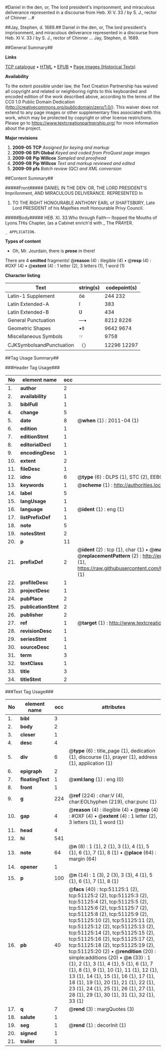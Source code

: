 #Daniel in the den, or, The lord president's imprisonment, and miraculous deliverance represented in a discourse from Heb. XI V. 33 / by S. J., rector of Chinner ...#

##Jay, Stephen, d. 1689.##
Daniel in the den, or, The lord president's imprisonment, and miraculous deliverance represented in a discourse from Heb. XI V. 33 / by S. J., rector of Chinner ...
Jay, Stephen, d. 1689.

##General Summary##

**Links**

[TCP catalogue](http://www.ota.ox.ac.uk/tcp/)  • 
[HTML](http://tei.it.ox.ac.uk/tcp/Texts-HTML/free/A46/A46691.html)  • 
[EPUB](http://tei.it.ox.ac.uk/tcp/Texts-EPUB/free/A46/A46691.epub) • 
[Page images (Historical Texts)](https://historicaltexts.jisc.ac.uk/eebo-11931138e)

**Availability**

To the extent possible under law, the Text Creation Partnership has waived all copyright and related or neighboring rights to this keyboarded and encoded edition of the work described above, according to the terms of the CC0 1.0 Public Domain Dedication (http://creativecommons.org/publicdomain/zero/1.0/). This waiver does not extend to any page images or other supplementary files associated with this work, which may be protected by copyright or other license restrictions. Please go to https://www.textcreationpartnership.org/ for more information about the project.

**Major revisions**

1. __2009-05__ __TCP__ *Assigned for keying and markup*
1. __2009-06__ __SPi Global__ *Keyed and coded from ProQuest page images*
1. __2009-08__ __Pip Willcox__ *Sampled and proofread*
1. __2009-08__ __Pip Willcox__ *Text and markup reviewed and edited*
1. __2009-09__ __pfs__ *Batch review (QC) and XML conversion*

##Content Summary##

#####Front#####
DANIEL IN THE DEN: OR, THE LORD PRESIDENT'S Impriſonment, AND MIRACULOUS DELIVERANCE. REPRESENTED In
1. TO THE RIGHT HONOURABLE ANTHONY EARL of SHAFTSBƲRY, Late Lord PRESIDENT of his Majeſties moſt Honourable Privy Council.

#####Body#####
HEB. XI. 33.Who through Faith— ſtopped the Mouths of Lyons.THis Chapter, (as a Cabinet enrich'd with
    _ The PRAYER.

    _ APPLICATION.

**Types of content**

  * Oh, Mr. Jourdain, there is **prose** in there!

There are 4 **omitted** fragments! 
 @__reason__ (4) : illegible (4)  •  @__resp__ (4) : #OXF (4)  •  @__extent__ (4) : 1 letter (2), 3 letters (1), 1 word (1)

**Character listing**


|Text|string(s)|codepoint(s)|
|---|---|---|
|Latin-1 Supplement|ôè|244 232|
|Latin Extended-A|ſ|383|
|Latin Extended-B|Ʋ|434|
|General Punctuation|—•|8212 8226|
|Geometric Shapes|▪◊|9642 9674|
|Miscellaneous Symbols|☞|9758|
|CJKSymbolsandPunctuation|〈〉|12296 12297|

##Tag Usage Summary##

###Header Tag Usage###

|No|element name|occ|attributes|
|---|---|---|---|
|1.|__author__|2||
|2.|__availability__|1||
|3.|__biblFull__|1||
|4.|__change__|5||
|5.|__date__|8| @__when__ (1) : 2011-04 (1)|
|6.|__edition__|1||
|7.|__editionStmt__|1||
|8.|__editorialDecl__|1||
|9.|__encodingDesc__|1||
|10.|__extent__|2||
|11.|__fileDesc__|1||
|12.|__idno__|6| @__type__ (6) : DLPS (1), STC (2), EEBO-CITATION (1), OCLC (1), VID (1)|
|13.|__keywords__|1| @__scheme__ (1) : http://authorities.loc.gov/ (1)|
|14.|__label__|5||
|15.|__langUsage__|1||
|16.|__language__|1| @__ident__ (1) : eng (1)|
|17.|__listPrefixDef__|1||
|18.|__note__|5||
|19.|__notesStmt__|2||
|20.|__p__|11||
|21.|__prefixDef__|2| @__ident__ (2) : tcp (1), char (1)  •  @__matchPattern__ (2) : ([0-9\-]+):([0-9IVX]+) (1), (.+) (1)  •  @__replacementPattern__ (2) : http://eebo.chadwyck.com/downloadtiff?vid=$1&page=$2 (1), https://raw.githubusercontent.com/textcreationpartnership/Texts/master/tcpchars.xml#$1 (1)|
|22.|__profileDesc__|1||
|23.|__projectDesc__|1||
|24.|__pubPlace__|2||
|25.|__publicationStmt__|2||
|26.|__publisher__|2||
|27.|__ref__|1| @__target__ (1) : http://www.textcreationpartnership.org/docs/. (1)|
|28.|__revisionDesc__|1||
|29.|__seriesStmt__|1||
|30.|__sourceDesc__|1||
|31.|__term__|3||
|32.|__textClass__|1||
|33.|__title__|3||
|34.|__titleStmt__|2||


###Text Tag Usage###

|No|element name|occ|attributes|
|---|---|---|---|
|1.|__bibl__|3||
|2.|__body__|2||
|3.|__closer__|1||
|4.|__desc__|4||
|5.|__div__|6| @__type__ (6) : title_page (1), dedication (1), discourse (1), prayer (1), address (1), application (1)|
|6.|__epigraph__|2||
|7.|__floatingText__|1| @__xml:lang__ (1) : eng (0)|
|8.|__front__|1||
|9.|__g__|224| @__ref__ (224) : char:V (4), char:EOLhyphen (219), char:punc (1)|
|10.|__gap__|4| @__reason__ (4) : illegible (4)  •  @__resp__ (4) : #OXF (4)  •  @__extent__ (4) : 1 letter (2), 3 letters (1), 1 word (1)|
|11.|__head__|4||
|12.|__hi__|541||
|13.|__note__|64| @__n__ (8) : 1 (1), 2 (1), 3 (1), 4 (1), 5 (1), 6 (1), 7 (1), 8 (1)  •  @__place__ (64) : margin (64)|
|14.|__opener__|1||
|15.|__p__|100| @__n__ (14) : 1 (3), 2 (3), 3 (3), 4 (1), 5 (1), 6 (1), 7 (1), 8 (1)|
|16.|__pb__|40| @__facs__ (40) : tcp:51125:1 (2), tcp:51125:2 (2), tcp:51125:3 (2), tcp:51125:4 (2), tcp:51125:5 (2), tcp:51125:6 (2), tcp:51125:7 (2), tcp:51125:8 (2), tcp:51125:9 (2), tcp:51125:10 (2), tcp:51125:11 (2), tcp:51125:12 (2), tcp:51125:13 (2), tcp:51125:14 (2), tcp:51125:15 (2), tcp:51125:16 (2), tcp:51125:17 (2), tcp:51125:18 (2), tcp:51125:19 (2), tcp:51125:20 (2)  •  @__rendition__ (20) : simple:additions (20)  •  @__n__ (33) : 1 (1), 2 (1), 3 (1), 4 (1), 5 (1), 6 (1), 7 (1), 8 (1), 9 (1), 10 (1), 11 (1), 12 (1), 13 (1), 14 (1), 15 (1), 16 (1), 17 (1), 18 (1), 19 (1), 20 (1), 21 (1), 22 (1), 23 (1), 24 (1), 25 (1), 26 (1), 27 (1), 28 (1), 29 (1), 30 (1), 31 (1), 32 (1), 33 (1)|
|17.|__q__|7| @__rend__ (3) : margQuotes (3)|
|18.|__salute__|1||
|19.|__seg__|1| @__rend__ (1) : decorInit (1)|
|20.|__signed__|1||
|21.|__trailer__|1||
